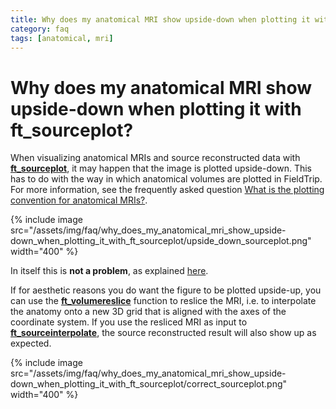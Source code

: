 ```yaml
---
title: Why does my anatomical MRI show upside-down when plotting it with ft_sourceplot?
category: faq
tags: [anatomical, mri]
---
```


# Why does my anatomical MRI show upside-down when plotting it with ft_sourceplot?

When visualizing anatomical MRIs and source reconstructed data with **[ft_sourceplot](/reference/ft_sourceplot)**, it may happen that the image is plotted upside-down. This has to do with the way in which anatomical volumes are plotted in FieldTrip. For more information, see the frequently asked question [What is the plotting convention for anatomical MRIs?](/faq/what_is_the_plotting_convention_for_anatomical_mris).

{% include image src="/assets/img/faq/why_does_my_anatomical_mri_show_upside-down_when_plotting_it_with_ft_sourceplot/upside_down_sourceplot.png" width="400" %}

In itself this is **not a problem**, as explained [here](/faq/my_mri_is_upside_down_is_this_a_problem).

If for aesthetic reasons you do want the figure to be plotted upside-up, you can use the **[ft_volumereslice](/reference/ft_volumereslice)** function to reslice the MRI, i.e. to interpolate the anatomy onto a new 3D grid that is aligned with the axes of the coordinate system. If you use the resliced MRI as input to **[ft_sourceinterpolate](/reference/ft_sourceinterpolate)**, the source reconstructed result will also show up as expected.

{% include image src="/assets/img/faq/why_does_my_anatomical_mri_show_upside-down_when_plotting_it_with_ft_sourceplot/correct_sourceplot.png" width="400" %}
